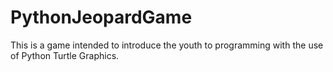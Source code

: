 # PythonJeopardGame
This is a game intended to introduce the youth to programming with the use of Python Turtle Graphics. 

